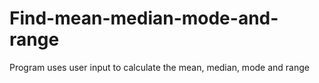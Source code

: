 # Find-mean-median-mode-and-range
Program uses user input to calculate the mean, median, mode and range
